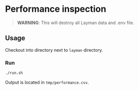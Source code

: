 # Performance inspection

> **WARNING**: This will destroy all Layman data and .env file.

## Usage
Checkout into directory next to `layman` directory.

### Run
```bash
./run.sh
```
Output is located in `tmp/performance.csv`.